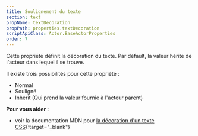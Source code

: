 ```yaml
---
title: Soulignement du texte
section: text
propName: textDecoration
propPath: properties.textDecoration
scriptApiClass: Actor.BaseActorProperties
order: 7
---
```

Cette propriété définit la décoration du texte.
Par défault, la valeur hérite de l'acteur dans lequel il se trouve.

Il existe trois possibilités pour cette propriété :
 - Normal
 - Souligné
 - Inherit (Qui prend la valeur fournie à l'acteur parent)

**Pour vous aider :**
- voir la documentation MDN pour [la décoration d'un texte CSS](https://developer.mozilla.org/fr/docs/Web/CSS/text-decoration){:target="_blank"}